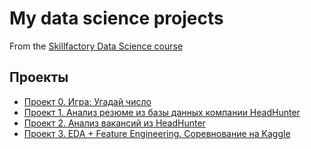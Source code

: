 # My data science projects
From the [Skillfactory Data Science course](https://skillfactory.ru/data-scientist)

## Проекты

* [Проект 0. Игра: Угадай число](https://github.com/EleonoraRR/sf_data_science/tree/main/Project_0)
* [Проект 1. Анализ резюме из базы данных компании HeadHunter](https://github.com/EleonoraRR/sf_data_science/tree/main/Project_1)
* [Проект 2. Анализ вакансий из HeadHunter](https://github.com/EleonoraRR/sf_data_science/tree/main/Project_2)
* [Проект 3. EDA + Feature Engineering. Соревнование на Kaggle](https://github.com/EleonoraRR/sf_data_science/tree/main/Project_3)